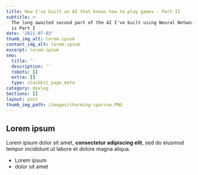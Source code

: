 ```yaml
---
title: How I've built an AI that knows how to play games - Part II
subtitle: >-
  The long awaited second part of the AI I've built using Neural Networks. Here
  is Part I
date: '2021-07-03'
thumb_img_alt: lorem-ipsum
content_img_alt: lorem-ipsum
excerpt: lorem-ipsum
seo:
  title: ''
  description: ''
  robots: []
  extra: []
  type: stackbit_page_meta
category: devlog
Sections: []
layout: post
thumb_img_path: /images/charming-sparrow.PNG
---
```

## Lorem ipsum

Lorem ipsum dolor sit amet, **consectetur adipiscing elit**, sed do eiusmod tempor incididunt ut labore et dolore magna aliqua.

- Lorem ipsum
- dolor sit amet